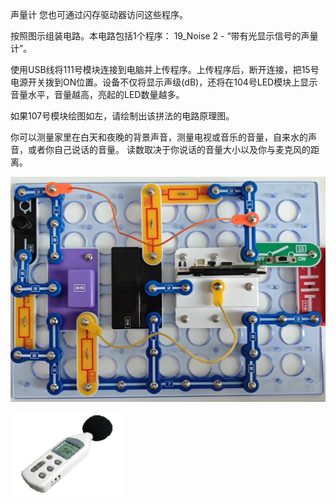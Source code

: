 声量计
您也可通过闪存驱动器访问这些程序。

按照图示组装电路。本电路包括1个程序：
19_Noise 2 - “带有光显示信号的声量计”。

使用USB线将111号模块连接到电脑并上传程序。上传程序后，断开连接，把15号电源开关拨到ON位置。设备不仅将显示声级(dB)，还将在104号LED模块上显示音量水平，音量越高，亮起的LED数量越多。

如果107号模块绘图如左，请绘制出该拼法的电路原理图。

你可以测量家里在白天和夜晚的背景声音，测量电视或音乐的音量，自来水的声音，或者你自己说话的音量。
读数取决于你说话的音量大小以及你与麦克风的距离。

![](103p1.jpg)

![](103p2.png)